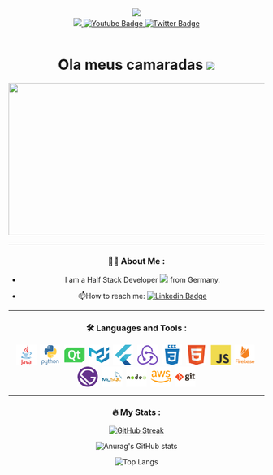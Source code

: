 <div id="header" align="center">
  
  <img src="https://media.giphy.com/media/qurXkHIpFVo7CgIFCx/giphy.gif" width="100"/>
<div id="badges">

<a href="https://www.instagram.com/levi.content/">
  <img src="https://img.shields.io/badge/Instagram-purple?logo=Instagram&logoColor=white&style=for-the-badge"
    </a>
  
  <a href="https://www.youtube.com/channel/UCRRVOWQNak51Mxq96vjqXvw">
    <img src="https://img.shields.io/badge/YouTube-red?style=for-the-badge&logo=youtube&logoColor=white" alt="Youtube Badge"/>
  </a>
  
  <a href="https://twitter.com/LeviHansle">
    <img src="https://img.shields.io/badge/Twitter-blue?style=for-the-badge&logo=twitter&logoColor=white" alt="Twitter Badge"/>
  </a>

</div>
    <img src="https://komarev.com/ghpvc/?username=HotAru669&style=flat-square&color=blue" alt=""/> 

  <h1> 
  Ola meus camaradas
  <img src="https://media.giphy.com/media/hvRJCLFzcasrR4ia7z/giphy.gif" width="30px"/>
</h1>


<div align="center">
  <img src="https://media.giphy.com/media/SQIeob1tLWzvmTFB66/giphy.gif" width="600" height="300"/>
</div>


---


### :man_technologist: About Me :

- I am a Half Stack Developer <img src="https://media.giphy.com/media/WUlplcMpOCEmTGBtBW/giphy.gif" width="30"> from Germany.

- :mailbox:How to reach me: [![Linkedin Badge](https://img.shields.io/badge/-Dimitrii-blue?style=flat&logo=Linkedin&logoColor=white)](https://www.linkedin.com/in/dmitrii-medvedev-0b95ba273/)
  
---

### :hammer_and_wrench: Languages and Tools :
<div>
  <img src="https://github.com/devicons/devicon/blob/master/icons/java/java-original-wordmark.svg" title="Java" alt="Java" width="40" height="40"/>&nbsp;
  <img src="https://github.com/devicons/devicon/blob/master/icons/python/python-original-wordmark.svg" title="React" alt="React" width="40" height="40"/>&nbsp;
  <img src="https://github.com/devicons/devicon/blob/master/icons/qt/qt-original.svg" title="Spring" alt="Spring" width="40" height="40"/>&nbsp;
  <img src="https://github.com/devicons/devicon/blob/master/icons/materialui/materialui-original.svg" title="Material UI" alt="Material UI" width="40" height="40"/>&nbsp;
  <img src="https://github.com/devicons/devicon/blob/master/icons/flutter/flutter-original.svg" title="Flutter" alt="Flutter" width="40" height="40"/>&nbsp;
  <img src="https://github.com/devicons/devicon/blob/master/icons/redux/redux-original.svg" title="Redux" alt="Redux " width="40" height="40"/>&nbsp;
  <img src="https://github.com/devicons/devicon/blob/master/icons/css3/css3-plain-wordmark.svg"  title="CSS3" alt="CSS" width="40" height="40"/>&nbsp;
  <img src="https://github.com/devicons/devicon/blob/master/icons/html5/html5-original.svg" title="HTML5" alt="HTML" width="40" height="40"/>&nbsp;
  <img src="https://github.com/devicons/devicon/blob/master/icons/javascript/javascript-original.svg" title="JavaScript" alt="JavaScript" width="40" height="40"/>&nbsp;
  <img src="https://github.com/devicons/devicon/blob/master/icons/firebase/firebase-plain-wordmark.svg" title="Firebase" alt="Firebase" width="40" height="40"/>&nbsp;
  <img src="https://github.com/devicons/devicon/blob/master/icons/gatsby/gatsby-original.svg" title="Gatsby"  alt="Gatsby" width="40" height="40"/>&nbsp;
  <img src="https://github.com/devicons/devicon/blob/master/icons/mysql/mysql-original-wordmark.svg" title="MySQL"  alt="MySQL" width="40" height="40"/>&nbsp;
  <img src="https://github.com/devicons/devicon/blob/master/icons/nodejs/nodejs-original-wordmark.svg" title="NodeJS" alt="NodeJS" width="40" height="40"/>&nbsp;
  <img src="https://github.com/devicons/devicon/blob/master/icons/amazonwebservices/amazonwebservices-plain-wordmark.svg" title="AWS" alt="AWS" width="40" height="40"/>&nbsp;
  <img src="https://github.com/devicons/devicon/blob/master/icons/git/git-original-wordmark.svg" title="Git" **alt="Git" width="40" height="40"/>
</div>

---

### :fire: My Stats :

[![GitHub Streak](http://github-readme-streak-stats.herokuapp.com?user=HotAru669&theme=modern-lilac&hide_border=true&exclude_days=Sun%2CSat)](https://git.io/streak-stats)

![Anurag's GitHub stats](https://github-readme-stats.vercel.app/api?username=HotAru669&show_icons=true&theme=radical)

![Top Langs](https://github-readme-stats.vercel.app/api/top-langs/?username=HotAru669&theme=tokyonight)

